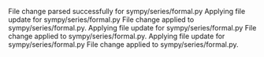 File change parsed successfully for sympy/series/formal.py
Applying file update for sympy/series/formal.py
File change applied to sympy/series/formal.py.
Applying file update for sympy/series/formal.py
File change applied to sympy/series/formal.py.
Applying file update for sympy/series/formal.py
File change applied to sympy/series/formal.py.
